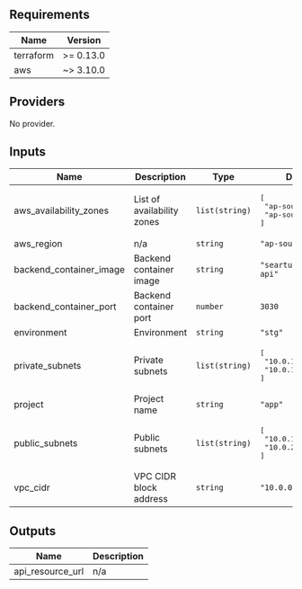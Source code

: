 ## Requirements

| Name | Version |
|------|---------|
| terraform | >= 0.13.0 |
| aws | ~> 3.10.0 |

## Providers

No provider.

## Inputs

| Name | Description | Type | Default | Required |
|------|-------------|------|---------|:--------:|
| aws\_availability\_zones | List of availability zones | `list(string)` | <pre>[<br>  "ap-southeast-1a",<br>  "ap-southeast-1b"<br>]</pre> | no |
| aws\_region | n/a | `string` | `"ap-southeast-1"` | no |
| backend\_container\_image | Backend container image | `string` | `"seartun/dummy-api"` | no |
| backend\_container\_port | Backend container port | `number` | `3030` | no |
| environment | Environment | `string` | `"stg"` | no |
| private\_subnets | Private subnets | `list(string)` | <pre>[<br>  "10.0.10.0/24",<br>  "10.0.11.0/24"<br>]</pre> | no |
| project | Project name | `string` | `"app"` | no |
| public\_subnets | Public subnets | `list(string)` | <pre>[<br>  "10.0.1.0/24",<br>  "10.0.2.0/24"<br>]</pre> | no |
| vpc\_cidr | VPC CIDR block address | `string` | `"10.0.0.0/16"` | no |

## Outputs

| Name | Description |
|------|-------------|
| api\_resource\_url | n/a |

